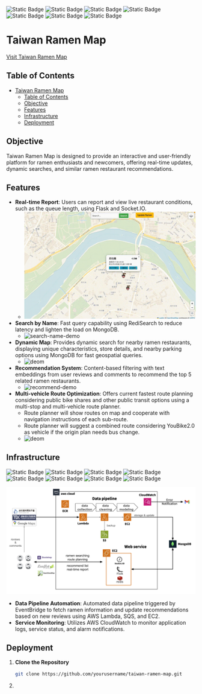 ![Static Badge](https://img.shields.io/badge/Python-3.12.2-blue?style=plastic&logo=python)
![Static Badge](https://img.shields.io/badge/Flask-2.3.1-orange?style=plastic&logo=flask)
![Static Badge](https://img.shields.io/badge/Socket.IO-4.7.4-white?style=plastic&logo=socket.io&labelColor=black)
![Static Badge](https://img.shields.io/badge/Redis--stack-7.2.0--v10-%23FF0000?style=plastic&logo=Redis&labelColor=white)
![Static Badge](https://img.shields.io/badge/Selenium-4.20.0-50C878?style=plastic&logo=selenium)
![Static Badge](https://img.shields.io/badge/Leaflet-1.9.4-blue?style=plastic&logo=leaflet&labelColor=green)
![Static Badge](https://img.shields.io/badge/Bootstrap-5.1.3-purple?style=plastic&logo=Bootstrap&labelColor=white)


# Taiwan Ramen Map

[Visit Taiwan Ramen Map](https://ramentaiwan.info)

## Table of Contents
- [Taiwan Ramen Map](#taiwan-ramen-map)
  - [Table of Contents](#table-of-contents)
  - [Objective](#objective)
  - [Features](#features)
  - [Infrastructure](#infrastructure)
  - [Deployment](#deployment)

## Objective
Taiwan Ramen Map is designed to provide an interactive and user-friendly platform for ramen enthusiasts and newcomers, offering real-time updates, dynamic searches, and similar ramen restaurant recommendations.

## Features
- **Real-time Report**: Users can report and view live restaurant conditions, such as the queue length, using Flask and Socket.IO.
  - ![demo](https://github.com/CCL-Chun/Taiwan-Ramen-Map/blob/4c2fc8a4250271334e2650294aed02075e2fe4d1/real-time-demo.gif)
- **Search by Name**: Fast query capability using RediSearch to reduce latency and lighten the load on MongoDB.
  - ![search-name-demo](https://github.com/CCL-Chun/Taiwan-Ramen-Map/blob/4c2fc8a4250271334e2650294aed02075e2fe4d1/search-name-demo.gif)
- **Dynamic Map**: Provides dynamic search for nearby ramen restaurants, displaying unique characteristics, store details, and nearby parking options using MongoDB for fast geospatial queries.
   - ![deom](https://github.com/CCL-Chun/Taiwan-Ramen-Map/blob/4c2fc8a4250271334e2650294aed02075e2fe4d1/dynamic-map-demo.gif)
- **Recommendation System**: Content-based filtering with text embeddings from user reviews and comments to recommend the top 5 related ramen restaurants.
  - <img width="397" alt="recommend-demo" src="https://github.com/CCL-Chun/Taiwan-Ramen-Map/assets/56715642/7545b416-ecd2-4263-a962-2e7f4c0c0d95">
- **Multi-vehicle Route Optimization**: Offers current fastest route planning considering public bike shares and other public transit options using a multi-stop and multi-vehicle route planner.
  - Route planner will show routes on map and cooperate with navigation instructions of each sub-route.
  - Route planner will suggest a combined route considering YouBike2.0 as vehicle if the origin plan needs bus change.
  - ![deom](https://github.com/CCL-Chun/Taiwan-Ramen-Map/blob/4c2fc8a4250271334e2650294aed02075e2fe4d1/route-plan-demo.gif)

## Infrastructure
![Static Badge](https://img.shields.io/badge/MongoDB-lightgreen?style=plastic&logo=mongodb)
![Static Badge](https://img.shields.io/badge/Docker-blue?style=plastic&logo=docker&logoColor=white)
![Static Badge](https://img.shields.io/badge/nginx-white?style=plastic&logo=nginx&logoColor=%234CBB17)
![Static Badge](https://img.shields.io/badge/EC2-AWS-orange?style=plastic&logo=amazon-ec2)
![Static Badge](https://img.shields.io/badge/Lambda-AWS-orange?style=plastic&logo=aws-lambda)
![Static Badge](https://img.shields.io/badge/SQS-AWS-orange?style=plastic&logo=amazon-sqs)
![Static Badge](https://img.shields.io/badge/CloudWatch-AWS-orange?style=plastic&logo=amazon-cloudwatch)
![Static Badge](https://img.shields.io/badge/S3-AWS-orange?style=plastic&logo=amazon-s3)


![infra abstract](https://github.com/CCL-Chun/Taiwan-Ramen-Map/blob/8bdbff866b7f31ef8f4b279d5d70ce8d6d946e88/infra%E4%BB%8B%E7%B4%B92.png)
- **Data Pipeline Automation**: Automated data pipeline triggered by EventBridge to fetch ramen information and update recommendations based on new reviews using AWS Lambda, SQS, and EC2.
- **Service Monitoring**: Utilizes AWS CloudWatch to monitor application logs, service status, and alarm notifications.

## Deployment
1. **Clone the Repository**
   ```bash
   git clone https://github.com/yourusername/taiwan-ramen-map.git
   ```
2. 
